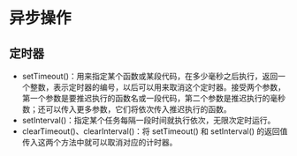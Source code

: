 # 异步操作

## 定时器

- setTimeout()：用来指定某个函数或某段代码，在多少毫秒之后执行，返回一个整数，表示定时器的编号，以后可以用来取消这个定时器。接受两个参数，第一个参数是要推迟执行的函数名或一段代码，第二个参数是推迟执行的毫秒数；还可以传入更多参数，它们将依次传入推迟执行的函数。
- setInterval()：指定某个任务每隔一段时间就执行依次，无限次定时运行。
- clearTimeout()、clearInterval()：将 setTimeout() 和 setInterval() 的返回值传入这两个方法中就可以取消对应的计时器。

